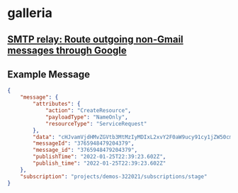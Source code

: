 # galleria

## [SMTP relay: Route outgoing non-Gmail messages through Google](https://support.google.com/a/answer/2956491?product_name=UnuFlow&visit_id=637802857783526539-1154184646&rd=1&src=supportwidget0)

## Example Message

```json
{
    "message": {
        "attributes": {
            "action": "CreateResource",
            "payloadType": "NameOnly",
            "resourceType": "ServiceRequest"
        },
        "data": "cHJvamVjdHMvZGVtb3MtMzIyMDIxL2xvY2F0aW9ucy91cy1jZW50cmFsMS9kYXRhc2V0cy9zdGFnZS9maGlyU3RvcmVzL3N0YWdlL2ZoaXIvU2VydmljZVJlcXVlc3QvZWUzMzQ1ZGYtYzRmMy00ZGEzLWFiYzQtNzE1Zjk2NTBhMzIw",
        "messageId": "3765948479204379",
        "message_id": "3765948479204379",
        "publishTime": "2022-01-25T22:39:23.602Z",
        "publish_time": "2022-01-25T22:39:23.602Z"
    },
    "subscription": "projects/demos-322021/subscriptions/stage"
}
```
